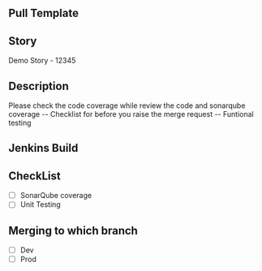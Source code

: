 ## Pull Template


## Story 
Demo Story - 12345 

## Description

Please check the code coverage while review the code and sonarqube coverage
-- Checklist for before you raise the merge request
-- Funtional testing

## Jenkins Build


## CheckList 
- [ ] SonarQube coverage
- [ ] Unit Testing

## Merging to which branch
- [ ] Dev
- [ ] Prod
